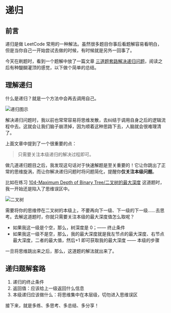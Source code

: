 # 递归

## 前言

递归是做 LeetCode 常用的一种解法。虽然很多题目你事后看题解容易看明白，但是当你自己一开始尝试去做的时候，有时候就是另外一回事了。

今天在刷题时，看到一个题解中放了一篇文章 [三道题套路解决递归问题](https://lyl0724.github.io/2020/01/25/1/)，阅读之后有种醍醐灌顶的感觉，以下做个简单的总结。

## 理解递归

什么是递归？就是一个方法中会再去调用自己。

![递归图示](https://gitee.com/michael_xiang/images/raw/master/uPic/04Ejq3.png)

解决递归问题时，我以前也常常容易将思维发散，去纠结于调用自身之后的逻辑流程中去。这就会让我们脑子崩溃掉，因为顺着这种思路下去，人脑就会很难理清了。

上面文章中提到了一个很重要的点：
> 只需要关注本级递归的解决过程即可。

做几道递归题目之后，我发现这句话对于快速解题是至关重要的！它让你跳出了正常的思维旋涡，而让你解决递归问题时将问题简化，提醒你**仅关注本级问题**。

比如在练习 [104-Maximum Depth of Binary Tree/二叉树的最大深度](https://leetcode-cn.com/problems/maximum-depth-of-binary-tree/) 这道题时，我一开始还是陷入了思维误区中。

![二叉树](https://gitee.com/michael_xiang/images/raw/master/uPic/krL7Hx.png)

需要将你的思维停在二叉树的本级上，不要再向下一级、下一级的下一级……去思考。去解这道题时，你就只需要关注本级的最大深度值怎么取呢？
- 如果我这一级是个空，那么，树深度是 0；—— 终止条件
- 如果我这一级不是空，那么，我的最大深度就是我左节点的最大深度、右节点最大深度，二者的最大值，然后+1 即可获取我的最大深度 —— 本级的步骤

一旦将思维跳出来之后，那么，这道题的解法就出来了。

## 递归题解套路

1. 递归的终止条件
2. 返回值：应该给上一级返回什么信息
3. 本级递归应该做什么：将思维集中在本层级，切勿进入思维误区

接下来，就是多练、多思考、多总结、多分享！